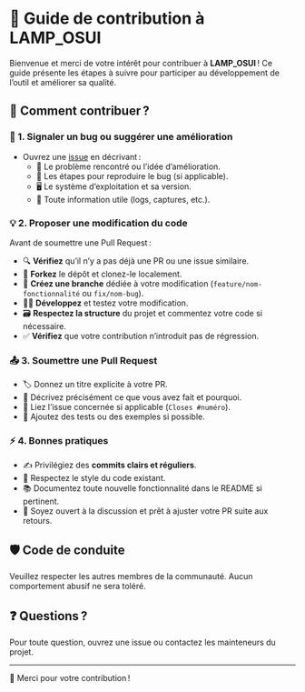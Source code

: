 # 🤝 Guide de contribution à LAMP_OSUI

Bienvenue et merci de votre intérêt pour contribuer à **LAMP_OSUI** ! Ce guide présente les étapes à suivre pour participer au développement de l’outil et améliorer sa qualité.

## 🚀 Comment contribuer ?

### 🐞 1. Signaler un bug ou suggérer une amélioration

- Ouvrez une [issue](https://github.com/NABEDE/LAMP_OSUI/issues) en décrivant :
  - 📝 Le problème rencontré ou l’idée d’amélioration.
  - 🧪 Les étapes pour reproduire le bug (si applicable).
  - 🖥️ Le système d’exploitation et sa version.
  - 📎 Toute information utile (logs, captures, etc.).

### 💡 2. Proposer une modification du code

Avant de soumettre une Pull Request :
- 🔍 **Vérifiez** qu’il n’y a pas déjà une PR ou une issue similaire.
- 🍴 **Forkez** le dépôt et clonez-le localement.
- 🌿 **Créez une branche** dédiée à votre modification (`feature/nom-fonctionnalité` ou `fix/nom-bug`).
- 👨‍💻 **Développez** et testez votre modification.
- 🗃️ **Respectez la structure** du projet et commentez votre code si nécessaire.
- ✅ **Vérifiez** que votre contribution n’introduit pas de régression.

### 📤 3. Soumettre une Pull Request

- 🏷️ Donnez un titre explicite à votre PR.
- 📄 Décrivez précisément ce que vous avez fait et pourquoi.
- 🔗 Liez l’issue concernée si applicable (`Closes #numéro`).
- 🧪 Ajoutez des tests ou des exemples si possible.

### ⚡ 4. Bonnes pratiques

- ✍️ Privilégiez des **commits clairs et réguliers**.
- 🎨 Respectez le style du code existant.
- 📚 Documentez toute nouvelle fonctionnalité dans le README si pertinent.
- 🤝 Soyez ouvert à la discussion et prêt à ajuster votre PR suite aux retours.

## 🛡️ Code de conduite

Veuillez respecter les autres membres de la communauté. Aucun comportement abusif ne sera toléré.

## ❓ Questions ?

Pour toute question, ouvrez une issue ou contactez les mainteneurs du projet.

---

🙏 Merci pour votre contribution !